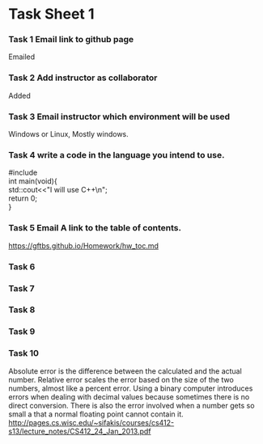 # Task Sheet 1 
### Task 1 Email link to github page 
Emailed
### Task 2 Add instructor as collaborator
Added
### Task 3 Email instructor which environment will be used
Windows or Linux, Mostly windows.
### Task 4 write a code in the language you intend to use.
#include <iostream>  
int main(void){  
std::cout<<"I will use C++\n";  
return 0;  
}  
### Task 5 Email A link to the table of contents.
https://gftbs.github.io/Homework/hw_toc.md
### Task 6

### Task 7

### Task 8

### Task 9

### Task 10
Absolute error is the difference between the calculated and the actual number. Relative error scales the error based on the size of the two numbers, almost like a percent error. Using a binary computer introduces errors when dealing with decimal values because sometimes there is no direct conversion. There is also the error involved when a number gets so small a that a normal floating point cannot contain it.    
http://pages.cs.wisc.edu/~sifakis/courses/cs412-s13/lecture_notes/CS412_24_Jan_2013.pdf
